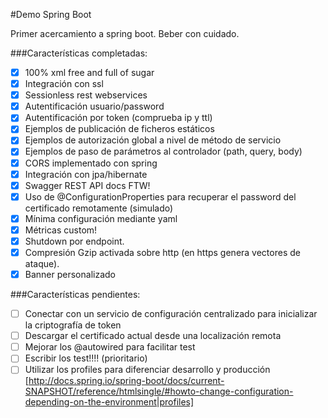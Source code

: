 #Demo Spring Boot

Primer acercamiento a spring boot. Beber con cuidado.

###Características completadas:


* [x] 100% xml free and full of sugar
* [x] Integración con ssl
* [x] Sessionless rest webservices
* [x] Autentificación usuario/password
* [x] Autentificación por token (comprueba ip y ttl)
* [x] Ejemplos de publicación de ficheros estáticos
* [x] Ejemplos de autorización global a nivel de método de servicio
* [x] Ejemplos de paso de parámetros al controlador (path, query, body)
* [x] CORS implementado con spring
* [x] Integración con jpa/hibernate
* [x] Swagger REST API docs FTW!
* [x] Uso de @ConfigurationProperties para recuperar el password del certificado remotamente (simulado)
* [x] Mínima configuración mediante yaml
* [x] Métricas custom!
* [x] Shutdown por endpoint.
* [x] Compresión Gzip activada sobre http (en https genera vectores de ataque).
* [x] Banner personalizado

###Características pendientes:


* [ ] Conectar con un servicio de configuración centralizado para inicializar la criptografía de token
* [ ] Descargar el certificado actual desde una localización remota
* [ ] Mejorar los @autowired para facilitar test
* [ ] Escribir los test!!!! (prioritario)
* [ ] Utilizar los profiles para diferenciar desarrollo y producción [http://docs.spring.io/spring-boot/docs/current-SNAPSHOT/reference/htmlsingle/#howto-change-configuration-depending-on-the-environment|profiles]
